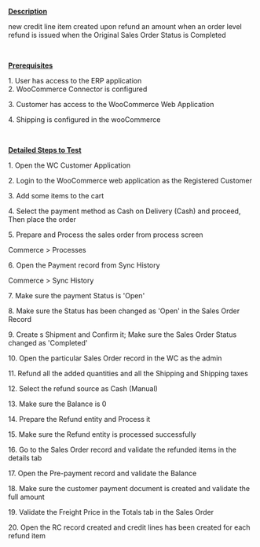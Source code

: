 
<p><u><strong>Description</strong></u></p>
<p>new credit line item created upon refund an amount when an order level refund is issued when the Original Sales Order Status is Completed</p>
<p>&nbsp;</p>
<p><u><strong>Prerequisites</strong></u></p>
<p>1. User has access to the ERP application<br />2. WooCommerce Connector is configured</p>
<p>3. Customer has access to the WooCommerce Web Application</p>
<p>4. Shipping is configured in the wooCommerce</p>
<p><span style="color: rgb(255,0,0);"><span style="color: rgb(0,0,0);">&nbsp;</span></span></p>
<p><u><strong>Detailed Steps to Test</strong></u></p>
<p>1. Open the WC Customer Application</p>
<p>2. Login to the WooCommerce web application as the Registered Customer</p>
<p>3. Add some items to the cart</p>
<p>4. Select the payment method as Cash on Delivery (Cash) and proceed, Then place the order</p>
<p>5. Prepare and Process the sales order from process screen</p>
<p>Commerce &gt; Processes</p>
<p>6. Open the Payment record from Sync History</p>
<p>Commerce &gt; Sync History</p>
<p>7. Make sure the payment Status is 'Open'</p>
<p>8. Make sure the Status has been changed as 'Open' in the Sales Order Record</p>
<p>9. Create s Shipment and Confirm it; Make sure the Sales Order Status changed as 'Completed'</p>
<p>10. Open the particular Sales Order record in the WC as the admin</p>
<p>11. Refund all the added quantities and all the Shipping and Shipping taxes</p>
<p>12. Select the refund source as Cash (Manual)</p>
<p>13. Make sure the Balance is 0</p>
<p>14. Prepare the Refund entity and Process it</p>
<p>15. Make sure the Refund entity is processed successfully</p>
<p>16. Go to the Sales Order record and validate the refunded items in the details tab</p>
<p>17. Open the Pre-payment record and validate the Balance</p>
<p>18. Make sure the customer payment document is created and validate the full amount</p>
<p>19. Validate the Freight Price in the Totals tab in the Sales Order</p>
<p>20. Open the RC record created and credit lines has been created for each refund item</p>
